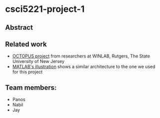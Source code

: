 csci5221-project-1
==================

## Abstract





## Related work
* [OCTOPUS project][octopus] from researchers at WINLAB, Rutgers, The State University of New Jersey
* [MATLAB's illustration][matlab-illustration] shows a similar architecture to the one we used for this project


[octopus]: http://www.winlab.rutgers.edu/docs/focus/Octopus.html
[matlab-illustration]: http://www.mathworks.com/solutions/internet-of-things/aggregating-and-accessing-your-iot-data.html

## Team members:
* Panos
* Nabil
* Jay
